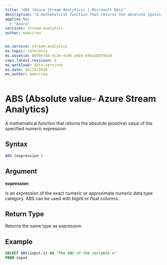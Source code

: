 ```yaml
---
title: "ABS (Azure Stream Analytics) | Microsoft Docs"
description: "A mathematical function that returns the absolute (positive) value of the specified numeric expression. "
applies_to: 
  - "Azure"
services: stream-analytics
author: mamccrea


ms.service: stream-analytics
ms.topic: reference
ms.assetid: 88f0e7d4-dc2e-4c0b-a9b5-6942a85f93a9
caps.latest.revision: 9
ms.workload: data-services
ms.date: 04/22/2016
ms.author: mamccrea
---
```


# ABS (Absolute value- Azure Stream Analytics)
  A mathematical function that returns the absolute (positive) value of the specified numeric expression.  
  
 ## Syntax  
  
```SQL  
ABS (expression )  
```  
  
## Argument  
 **expression**  
  
 Is an expression of the exact numeric or approximate numeric data type category. ABS can be used with bigint or float columns.  
  
## Return Type  
 Returns the same type as expression.  
  
## Example  
  
```SQL
SELECT ABS(input.x) AS "The ABS of the variable x"  
FROM input  
```  
  
  
